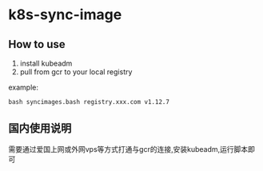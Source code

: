 # k8s-sync-image

## How to use

1. install kubeadm 
2. pull from gcr to your local registry

example:

```
bash syncimages.bash registry.xxx.com v1.12.7
```

## 国内使用说明

需要通过爱国上网或外网vps等方式打通与gcr的连接,安装kubeadm,运行脚本即可
